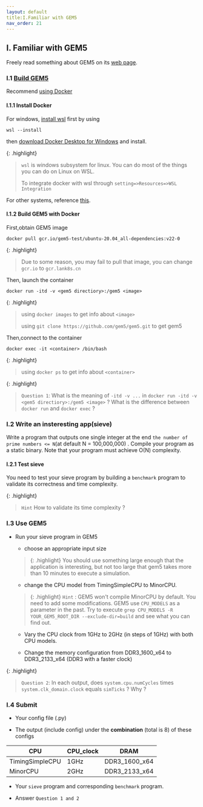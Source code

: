 ```yaml
---
layout: default
title:I.Familiar with GEM5
nav_order: 21
---
```


## I. Familiar with GEM5

Freely read something about GEM5 on its [web page](https://www.gem5.org/).

### I.1 [Build GEM5](https://www.gem5.org/documentation/general_docs/building)

Recommend [using Docker](https://www.docker.com/)

#### I.1.1 Install Docker

For windows, [install wsl](https://docs.microsoft.com/zh-cn/windows/wsl/install) first by using

```
wsl --install 
```

then [download Docker Desktop for Windows](https://docs.docker.com/desktop/install/windows-install/) and install.

{: .highlight}
> `wsl` is windows subsystem for linux. You can do most of the things you can do on Linux on WSL.
> 
> To integrate docker with wsl through `setting=>Resources=>WSL Integration`

For other systems, reference [this](https://docs.docker.com/desktop/).

#### I.1.2 Build GEM5 with Docker

First,obtain GEM5 image

```
docker pull gcr.io/gem5-test/ubuntu-20.04_all-dependencies:v22-0
```

{: .highlight}
> Due to some reason, you may fail to pull that image, you can change `gcr.io` to `gcr.lank8s.cn`

Then, launch the container

```
docker run -itd -v <gem5 directiory>:/gem5 <image>
```

{: .highlight}
> using `docker images` to get info about `<image>`
> 
> using `git clone https://github.com/gem5/gem5.git` to get gem5

Then,connect to the container

```
docker exec -it <container> /bin/bash
```

{: .highlight}
> using `docker ps` to get info about `<container>`

{: .highlight}
> `Question 1`: What is the meaning of `-itd -v ...` in `docker run -itd -v <gem5 directiory>:/gem5 <image>` ? What is the difference between `docker run` and `docker exec` ?

### I.2 Write an insteresting app(sieve)

Write a program that outputs one single integer at the end `the number of prime numbers <= N`(at default N = 100,000,000) . Compile your program as a static binary. Note that your program must achieve O(N) complexity.

#### I.2.1 Test sieve

You need to test your sieve program by building a `benchmark` program to validate its correctness and time complexity.

{: .highlight}
> `Hint` How to validate its time complexity ?

### I.3 Use GEM5

- Run your sieve program in GEM5
  
  - choose an appropriate input size
  
  > {: .highlight}
  > You should use something large enough that the application is interesting, but not too large that gem5 takes more than 10 minutes to execute a simulation.
  
  - change the CPU model from TimingSimpleCPU to MinorCPU.
  
  > {: .highlight}
  > `Hint` : GEM5 won't compile MinorCPU by default. You need to add some modifications. GEM5 use `CPU_MODELS` as a parameter in the past. Try to execute `grep CPU_MODELS -R YOUR_GEM5_ROOT_DIR --exclude-dir=build` and see what you can find out.
  
  - Vary the CPU clock from 1GHz to 2GHz (in steps of 1GHz) with both CPU models.
  
  - Change the memory configuration from DDR3_1600_x64 to DDR3_2133_x64 (DDR3 with a faster clock)

{: .highlight}
> `Question 2`: In each output, does `system.cpu.numCycles` times `system.clk_domain.clock` equals `simTicks` ? Why ?

### I.4 Submit

- Your config file (.py)

- The output (include config) under the **combination** (total is 8) of these configs

| CPU             | CPU_clock | DRAM          |
| --------------- | --------- | ------------- |
| TimingSimpleCPU | 1GHz      | DDR3_1600_x64 |
| MinorCPU        | 2GHz      | DDR3_2133_x64 |

- Your `sieve` program and corresponding `benchmark` program.

- Answer `Question 1 and 2`
